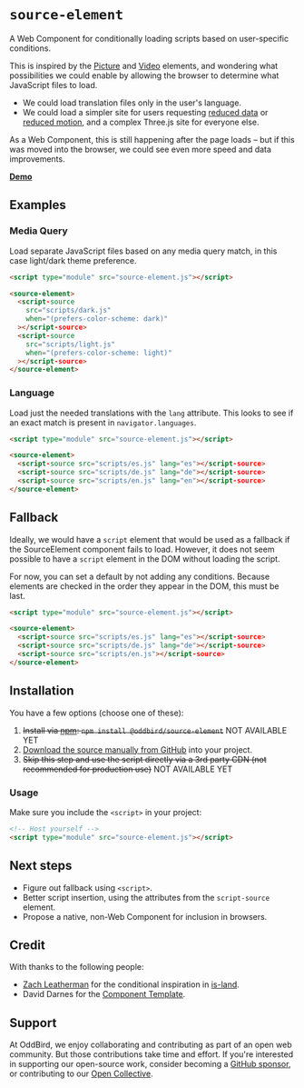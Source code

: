 # `source-element`

A Web Component for conditionally loading scripts based on user-specific
conditions. 

This is inspired by the
[Picture](https://developer.mozilla.org/en-US/docs/Web/HTML/Element/picture) and
[Video](https://developer.mozilla.org/en-US/docs/Web/HTML/Element/video)
elements, and wondering what possibilities we could enable by allowing the
browser to determine what JavaScript files to load.

* We could load translation files only in the user's language.
* We could load a simpler site for users requesting [reduced
  data](https://developer.mozilla.org/en-US/docs/Web/API/NetworkInformation/saveData)
  or [reduced
  motion](https://developer.mozilla.org/en-US/docs/Web/CSS/@media/prefers-reduced-motion),
  and a complex Three.js site for everyone else.

As a Web Component, this is still happening after the page loads – but if this
was moved into the browser, we could see even more speed and data improvements.

**[Demo](https://oddbird.github.io/source-element/index.html)**

## Examples

### Media Query

Load separate JavaScript files based on any media query match, in this case
light/dark theme preference.

```html
<script type="module" src="source-element.js"></script>

<source-element>
  <script-source
    src="scripts/dark.js"
    when="(prefers-color-scheme: dark)"
  ></script-source>
  <script-source
    src="scripts/light.js"
    when="(prefers-color-scheme: light)"
  ></script-source>
</source-element>
```

### Language

Load just the needed translations with the `lang` attribute. This looks to see
if an exact match is present in `navigator.languages`.

```html
<script type="module" src="source-element.js"></script>

<source-element>
  <script-source src="scripts/es.js" lang="es"></script-source>
  <script-source src="scripts/de.js" lang="de"></script-source>
  <script-source src="scripts/en.js" lang="en"></script-source>
</source-element>
```

## Fallback

Ideally, we would have a `script` element that would be used as a fallback if
the SourceElement component fails to load. However, it does not seem possible to
have a `script` element in the DOM without loading the script.

For now, you can set a default by not adding any conditions. Because elements
are checked in the order they appear in the DOM, this must be last.

```html
<script type="module" src="source-element.js"></script>

<source-element>
  <script-source src="scripts/es.js" lang="es"></script-source>
  <script-source src="scripts/de.js" lang="de"></script-source>
  <script-source src="scripts/en.js"></script-source>
</source-element>
```

## Installation

You have a few options (choose one of these):

1. ~~Install via [npm](https://www.npmjs.com/package/@oddbird/source-element):
   `npm install @oddbird/source-element`~~ NOT AVAILABLE YET
1. [Download the source manually from GitHub](https://github.com/oddbird/source-element/releases)
   into your project.
1. ~~Skip this step and use the script directly via a 3rd party CDN (not
   recommended for production use)~~ NOT AVAILABLE YET

### Usage

Make sure you include the `<script>` in your project:

```html
<!-- Host yourself -->
<script type="module" src="source-element.js"></script>
```

## Next steps

- Figure out fallback using `<script>`.
- Better script insertion, using the attributes from the `script-source` element.
- Propose a native, non-Web Component for inclusion in browsers.

## Credit

With thanks to the following people:

- [Zach Leatherman](https://zachleat.com) for the conditional inspiration in [is-land](https://github.com/11ty/is-land).
- David Darnes for the [Component Template](https://github.com/daviddarnes/component-template).

## Support

At OddBird,
we enjoy collaborating and contributing
as part of an open web community.
But those contributions take time and effort.
If you're interested in supporting our
open-source work,
consider becoming a
[GitHub sponsor](https://github.com/sponsors/oddbird),
or contributing to our
[Open Collective](https://opencollective.com/oddbird-open-source).
